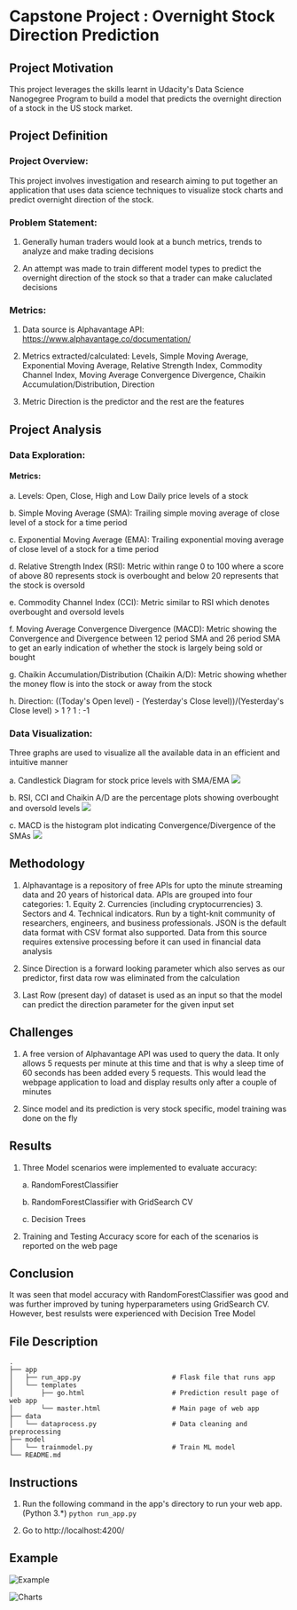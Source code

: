 # Capstone Project : Overnight Stock Direction Prediction


## Project Motivation

This project leverages the skills learnt in Udacity's Data Science Nanogegree Program to build a model that predicts the overnight direction of a stock in the US stock market.


## Project Definition

### Project Overview:
This project involves investigation and research aiming to put together an application that uses data science techniques to visualize stock charts and             predict overnight direction of the stock.

### Problem Statement:
        
1. Generally human traders would look at a bunch metrics, trends to analyze and make trading decisions
        
2. An attempt was made to train different model types to predict the overnight direction of the stock so that a trader can make caluclated decisions

### Metrics:
        
1. Data source is Alphavantage API: https://www.alphavantage.co/documentation/
        
2. Metrics extracted/calculated: Levels, Simple Moving Average, Exponential Moving Average, Relative Strength Index, Commodity Channel Index, Moving                                                Average Convergence Divergence, Chaikin Accumulation/Distribution, Direction

3. Metric Direction is the predictor and the rest are the features


## Project Analysis

### Data Exploration:

#### Metrics:

a. Levels: Open, Close, High and Low Daily price levels of a stock

b. Simple Moving Average (SMA): Trailing simple moving average of close level of a stock for a time period

c. Exponential Moving Average (EMA): Trailing exponential moving average of close level of a stock for a time period

d. Relative Strength Index (RSI): Metric within range 0 to 100 where a score of above 80 represents stock is overbought and below 20 represents that                                                   the stock is oversold

e. Commodity Channel Index (CCI): Metric similar to RSI which denotes overbought and oversold levels

f. Moving Average Convergence Divergence (MACD): Metric showing the Convergence and Divergence between 12 period SMA and 26 period SMA to get an                                                                      early indication of whether the stock is largely being sold or bought

g. Chaikin Accumulation/Distribution (Chaikin A/D): Metric showing whether the money flow is into the stock or away from the stock

h. Direction: ((Today's Open level) - (Yesterday's Close level))/(Yesterday's Close level) > 1 ? 1 : -1

### Data Visualization:
        
Three graphs are used to visualize all the available data in an efficient and intuitive manner

a. Candlestick Diagram for stock price levels with SMA/EMA
![](candlestick.png)

b. RSI, CCI and Chaikin A/D are the percentage plots showing overbought and oversold levels
![](percentage.png)

c. MACD is the histogram plot indicating Convergence/Divergence of the SMAs
![](macd.png)

## Methodology

1. Alphavantage is a repository of free APIs for upto the minute streaming data and 20 years of historical data. APIs are grouped into four categories: 1.             Equity 2. Currencies (including cryptocurrencies) 3. Sectors and 4. Technical indicators. Run by a tight-knit community of researchers, engineers, and               business professionals. JSON is the default data format with CSV format also supported. Data from this source requires extensive processing before it can           used in financial data analysis

2. Since Direction is a forward looking parameter which also serves as our predictor, first data row was eliminated from the calculation

3. Last Row (present day) of dataset is used as an input so that the model can predict the direction parameter for the given input set


## Challenges

1. A free version of Alphavantage API was used to query the data. It only allows 5 requests per minute at this time and that is why a sleep time of 60 seconds has      been added every 5 requests. This would lead the webpage application to load and display results only after a couple of minutes

2. Since model and its prediction is very stock specific, model training was done on the fly


## Results

1. Three Model scenarios were implemented to evaluate accuracy:
    
    a. RandomForestClassifier
    
    b. RandomForestClassifier with GridSearch CV
    
    c. Decision Trees
    
2. Training and Testing Accuracy score for each of the scenarios is reported on the web page


## Conclusion

It was seen that model accuracy with RandomForestClassifier was good and was further improved by tuning hyperparameters using GridSearch CV. However, best resulsts were experienced with Decision Tree Model


## File Description

    .
    ├── app     
    │   ├── run_app.py                       # Flask file that runs app
    │   └── templates   
    │       ├── go.html                      # Prediction result page of web app
    │       └── master.html                  # Main page of web app    
    ├── data
    │   └── dataprocess.py                   # Data cleaning and preprocessing
    ├── model
    │   └── trainmodel.py                    # Train ML model           
    └── README.md


## Instructions

1. Run the following command in the app's directory to run your web app. (Python 3.*)
    `python run_app.py`

2. Go to http://localhost:4200/


## Example

![Example](example.png)

![Charts](charts.png)
